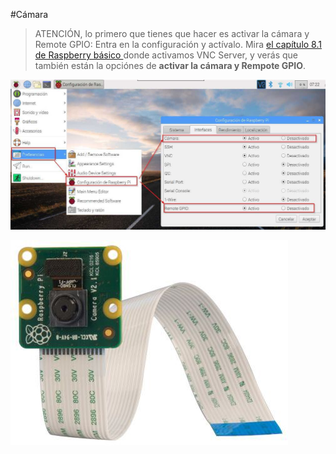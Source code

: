 #Cámara
>ATENCIÓN, lo primero que tienes que hacer es activar la cámara y Remote GPIO: Entra en la configuración y actívalo. Mira [el capítulo 8.1 de Raspberry básico ](https://catedu.gitbooks.io/raspberry-muy-basico/content/8-vnc/81-vnc-server.html)donde activamos VNC Server, y verás que también están la opciónes de **activar la cámara y Rempote GPIO**.

![](/assets/configuracionRaspberry.jpg)

![](/assets/camara.jpg)
